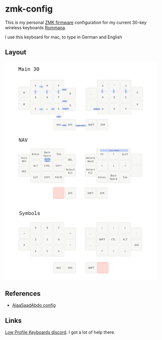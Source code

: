 # zmk-config

This is my personal [ZMK firmware][1] configuration for my current 30-key wireless keyboards [Rommana](https://github.com/AlaaSaadAbdo/Rommana).

I use this keyboard for mac, to type in German and English

## Layout

![](layout.png) 

## References

* [AlaaSaadAbdo config](https://github.com/AlaaSaadAbdo/zmk-config)

## Links

[Low Profile Keyboards discord](https://discord.gg/69UM9sQF8q). I got a lot of help there.

[1]: https://github.com/zmkfirmware/zmk
